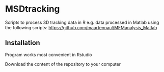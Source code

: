 # MSDtracking

Scripts to process 3D tracking data in R 
e.g. data processed in Matlab using the following scripts: https://github.com/maartenpaul/MFManalysis_Matlab

## Installation
Program works most convenient in Rstudio

Download the content of the repository to your computer
